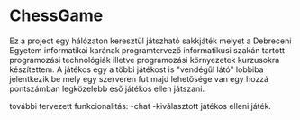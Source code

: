 # ChessGame

Ez a project egy hálózaton keresztül játszható sakkjáték melyet a Debreceni Egyetem informatikai karának programtervező informatikusi szakán tartott programozási technológiák illetve programozási környezetek kurzusokra készítettem. A játékos egy a többi játékost is "vendégűl látó" lobbiba jelentkezik be mely egy szerveren fut majd lehetősége van egy hozzá pontszámban legközelebb eső játékos ellen játszani.

további tervezett funkcionalitás:
-chat
-kiválasztott játékos elleni játék.
